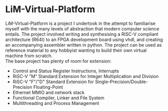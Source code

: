 # LiM-Virtual-Platform

LiM-Virtual-Platform is a project I undertook in the attempt to familiarise myself with the many levels of abstraction that modern computer science entails. 
The project involved writing and synthesising a RISC-V compliant architecture (R64I) to an FPGA development board using vhdl, and creating an accompanying 
assembler written in python. The project can be used as reference material to any hobbyist wanting to build their own virtual machine from scratch.  
The base project has plenty of room for extension:  
- Control and Status Register Instructions, Interrupts
- RiSC-V "M" Standard Extension for Integer Multiplication and Division
- RiSC-V "F"/"D" Standard Extension for Single-Precision/Double-Precision Floating-Point
- Ethernet MMIO and network stack
- Functional Compiler, Linker and File System
- Multithreading and Process Management
